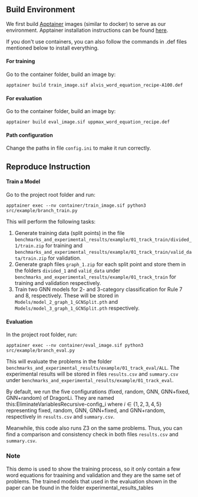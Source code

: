 ## Build Environment

We first build [Apptainer](https://apptainer.org/docs/admin/main/index.html) images (similar to docker) to serve as our environment.
Apptainer installation instructions can be found [here](https://apptainer.org/docs/admin/main/installation.html).

If you don't use containers, you can also follow the commands in .def files mentioned below to install everything.


#### For training
Go to the container folder, build an image by:

    apptainer build train_image.sif alvis_word_equation_recipe-A100.def

#### For evaluation
Go to the container folder, build an image by:

    apptainer build eval_image.sif uppmax_word_equation_recipe.def

#### Path configuration
Change the paths in file `config.ini` to make it run correctly.


## Reproduce Instruction


#### Train a Model

Go to the project root folder and run:

    apptainer exec --nv container/train_image.sif python3 src/example/branch_train.py

This will perform the following tasks:

1. Generate training data (split points) in the file `benchmarks_and_experimental_results/example/01_track_train/divided_1/train.zip` for training and `benchmarks_and_experimental_results/example/01_track_train/valid_data/train.zip` for validation.
2. Generate graph files `graph_1.zip` for each split point and store them in the folders `divided_1` and `valid_data` under `benchmarks_and_experimental_results/example/01_track_train` for training and validation respectively.
3. Train two GNN models for 2- and 3-category classification for Rule 7 and 8, respectively. These will be stored in `Models/model_2_graph_1_GCNSplit.pth` and `Models/model_3_graph_1_GCNSplit.pth` respectively.



#### Evaluation
In the project root folder, run:

    apptainer exec --nv container/eval_image.sif python3 src/example/branch_eval.py

This will evaluate the problems in the folder `benchmarks_and_experimental_results/example/01_track_eval/ALL`. The experimental results will be stored in files `results.csv` and `summary.csv` under `benchmarks_and_experimental_results/example/01_track_eval`.

By default, we run the five configurations (fixed, random, GNN, GNN+fixed, GNN+random) of DragonLi. They are named this:EliminateVariablesRecursive-config_i where $i\in \{1,2,3,4,5\}$ representing fixed, random, GNN, GNN+fixed, and GNN+random, respectively in `results.csv` and `summary.csv`.

Meanwhile, this code also runs Z3 on the same problems. Thus, you can find a comparison and consistency check in both files `results.csv` and `summary.csv`.







### Note
This demo is used to show the training process, so it only contain a few word equations for traaining and validation and they are the same set of problems. 
The trained models that used in the evaluation shown in the paper can be found in the folder experimental_results_tables
